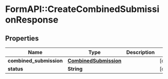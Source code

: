 # FormAPI::CreateCombinedSubmissionResponse

## Properties
Name | Type | Description | Notes
------------ | ------------- | ------------- | -------------
**combined_submission** | [**CombinedSubmission**](CombinedSubmission.md) |  | [optional] 
**status** | **String** |  | [optional] 


